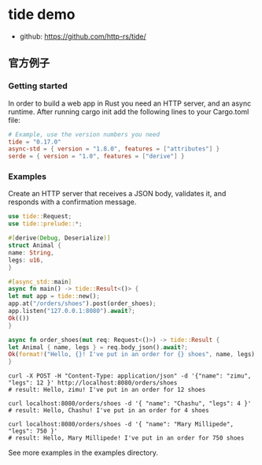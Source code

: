 # tide demo
- github: https://github.com/http-rs/tide/
## 官方例子
### Getting started
In order to build a web app in Rust you need an HTTP server, and an async runtime. 
After running cargo init add the following lines to your Cargo.toml file:
```toml
# Example, use the version numbers you need
tide = "0.17.0"
async-std = { version = "1.8.0", features = ["attributes"] }
serde = { version = "1.0", features = ["derive"] }
```
### Examples
Create an HTTP server that receives a JSON body, validates it, and responds with a confirmation message.
```rust
use tide::Request;
use tide::prelude::*;

#[derive(Debug, Deserialize)]
struct Animal {
name: String,
legs: u16,
}

#[async_std::main]
async fn main() -> tide::Result<()> {
let mut app = tide::new();
app.at("/orders/shoes").post(order_shoes);
app.listen("127.0.0.1:8080").await?;
Ok(())
}

async fn order_shoes(mut req: Request<()>) -> tide::Result {
let Animal { name, legs } = req.body_json().await?;
Ok(format!("Hello, {}! I've put in an order for {} shoes", name, legs).into())
}
```
```shell
curl -X POST -H "Content-Type: application/json" -d '{"name": "zimu", "legs": 12 }' http://localhost:8080/orders/shoes
# result: Hello, zimu! I've put in an order for 12 shoes

curl localhost:8080/orders/shoes -d '{ "name": "Chashu", "legs": 4 }'
# result: Hello, Chashu! I've put in an order for 4 shoes

curl localhost:8080/orders/shoes -d '{ "name": "Mary Millipede", "legs": 750 }'
# result: Hello, Mary Millipede! I've put in an order for 750 shoes
```
See more examples in the examples directory.